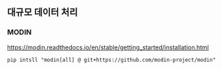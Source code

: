 ## 대규모 데이터 처리
### MODIN
https://modin.readthedocs.io/en/stable/getting_started/installation.html  
```
pip intsll "modin[all] @ git+https://github.com/modin-project/modin"
```
